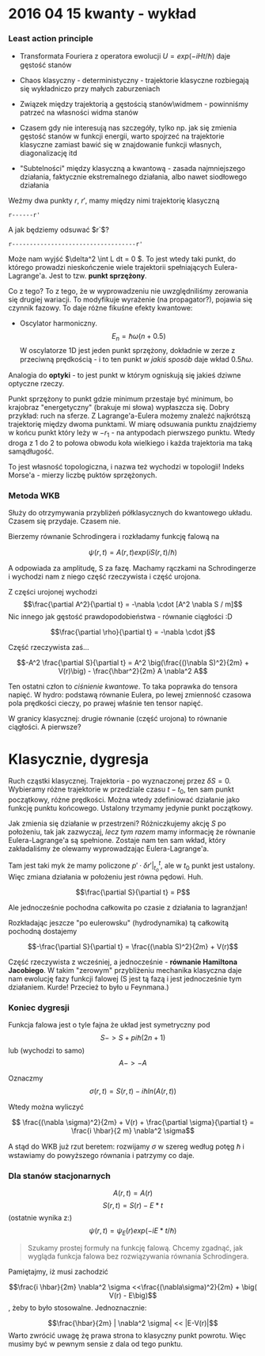 # 2016 04 15 kwanty - wykład

### Least action principle
* Transformata Fouriera z operatora ewolucji $U = exp(-iHt/\hbar)$ daje gęstość stanów

* Chaos klasyczny - deterministyczny - trajektorie klasyczne rozbiegają się wykładniczo przy małych zaburzeniach

* Związek między trajektorią a gęstością stanów\widmem - powinniśmy patrzeć na własności widma stanów

* Czasem gdy nie interesują nas szczegóły, tylko np. jak się zmienia gęstość stanów w funkcji energii, warto spojrzeć na trajektorie klasyczne zamiast bawić się w znajdowanie funkcji własnych, diagonalizację itd

* "Subtelności" między klasyczną a kwantową - zasada najmniejszego działania, faktycznie ekstremalnego działania, albo nawet siodłowego działania

Weźmy dwa punkty $r$, $r'$, mamy między nimi trajektorię klasyczną

```
r------r'
```

A jak będziemy odsuwać $r`$?

```
r-----------------------------------r'
```

Może nam wyjść $\delta^2 \int L dt = 0 $. To jest wtedy taki punkt, do którego prowadzi nieskończenie wiele trajektorii spełniających Eulera-Lagrange'a. Jest to tzw. **punkt sprzężony**.

Co z tego? To z tego, że w wyprowadzeniu nie uwzględniliśmy zerowania się drugiej wariacji. To modyfikuje wyrażenie (na propagator?), pojawia się czynnik fazowy. To daje różne fikuśne efekty kwantowe:
* Oscylator harmoniczny.
$$E_n = \hbar \omega (n + 0.5) $$
W oscylatorze 1D jest jeden punkt sprzężony, dokładnie w zerze z przeciwną prędkością - i to ten punkt *w jakiś sposób* daje wkład $0.5 \hbar \omega$.

Analogia do **optyki** - to jest punkt w którym ogniskują się jakieś dziwne optyczne rzeczy.

Punkt sprzężony to punkt gdzie minimum przestaje być minimum, bo krajobraz "energetyczny" (brakuje mi słowa) wypłaszcza się. Dobry przykład: ruch na sferze. Z Lagrange'a-Eulera możemy znaleźć najkrótszą trajektorię między dwoma punktami. W miarę odsuwania punktu znajdziemy w końcu punkt który leży w $-r_1$ - na antypodach pierwszego punktu. Wtedy droga z 1 do 2 to połowa obwodu koła wielkiego i każda trajektoria ma taką samądługość.

To jest własność topologiczna, i nazwa też wychodzi w topologii! Indeks Morse'a - mierzy liczbę puktów sprzężonych.


### Metoda WKB
Służy do otrzymywania przybliżeń półklasycznych do kwantowego układu. Czasem się przydaje. Czasem nie.


Bierzemy równanie Schrodingera i rozkładamy funkcję falową na

$$\psi(r, t)=A(r,t) exp(i S(r,t) / \hbar)$$

A odpowiada za amplitudę, S za fazę. Machamy rączkami na Schrodingerze i wychodzi nam z niego część rzeczywista i część urojona.

Z części urojonej wychodzi
$$\frac{\partial A^2}{\partial t} = -\nabla \cdot [A^2 \nabla S / m]$$
Nic innego jak gęstość prawdopodobieństwa - równanie ciągłości :D

$$\frac{\partial \rho}{\partial t} = -\nabla \cdot j$$

Część rzeczywista zaś...

$$-A^2 \frac{\partial S}{\partial t} = A^2 \big(\frac{()\nabla S)^2}{2m} + V(r)\big) - \frac{\hbar^2}{2m} A \nabla^2 A$$

Ten ostatni człon to *ciśnienie kwantowe*. To taka poprawka do tensora napięć.
W hydro: podstawą równanie Eulera, po lewej zmienność czasowa pola prędkości cieczy, po prawej właśnie ten tensor napięć.

W granicy klasycznej: drugie równanie (część urojona) to równanie ciągłości. A pierwsze?


# Klasycznie, dygresja
Ruch cząstki klasycznej. Trajektoria - po wyznaczonej przez $\delta S = 0$.
Wybieramy różne trajektorie w przedziale czasu $t-t_0$, ten sam punkt początkowy, różne prędkości. Można wtedy zdefiniować działanie jako funkcję punktu końcowego. Ustalony trzymamy jedynie punkt początkowy.


Jak zmienia się działanie w przestrzeni? Różniczkujemy akcję $S$ po położeniu, tak jak zazwyczaj, *lecz tym razem* mamy informację że równanie Eulera-Lagrange'a są spełnione. Zostaje nam ten sam wkład, który zakładaliśmy że olewamy wyprowadzając Eulera-Lagrange'a.

Tam jest taki myk że mamy policzone $p' \cdot \delta r' |_{t_o}^t$, ale w $t_0$ punkt jest ustalony.
Więc zmiana działania w położeniu jest równa pędowi. Huh.

$$\frac{\partial S}{\partial t} = P$$

Ale jednocześnie pochodna całkowita po czasie z działania to lagranżjan!

Rozkładając jeszcze "po eulerowsku" (hydrodynamika) tą całkowitą pochodną dostajemy

$$-\frac{\partial S}{\partial t} = \frac{(\nabla S)^2}{2m} + V(r)$$

Część rzeczywista z wcześniej, a jednocześnie - **równanie Hamiltona Jacobiego**. W takim "zerowym" przybliżeniu mechanika klasyczna daje nam ewolucję fazy funkcji falowej (S jest tą fazą i jest jednocześnie tym działaniem. Kurde! Przecież to było u Feynmana.)


### Koniec dygresji

Funkcja falowa jest o tyle fajna że układ jest symetryczny pod
$$S -> S + pi \hbar (2n + 1)$$
lub (wychodzi to samo)
$$ A -> -A$$

Oznaczmy
$$ \sigma(r, t) = S (r, t) - i \hbar ln(A(r,t))$$

Wtedy można wyliczyć

$$ \frac{(\nabla \sigma)^2}{2m} + V(r) + \frac{\partial \sigma}{\partial t} =  
\frac{i \hbar}{2 m} \nabla^2 \sigma$$

A stąd do WKB już rzut beretem: rozwijamy $\sigma$ w szereg według potęg $\hbar$ i wstawiamy do powyższego równania i patrzymy co daje.


### Dla stanów stacjonarnych
$$A(r,t) = A(r)$$
$$S(r,t) = S(r) - E*t$$
(ostatnie wynika z:)
$$\psi(r, t) = \psi_E(r) exp(-i E*t / \hbar)$$

> Szukamy prostej formuły na funkcję falową. Chcemy zgadnąć, jak wygląda funkcja falowa bez rozwiązywania równania Schrodingera.

Pamiętajmy, iż musi zachodzić

$$\frac{i \hbar}{2m} \nabla^2 \sigma <<\frac{(\nabla\sigma)^2}{2m} + \big( V(r) - E\big)$$, żeby to było stosowalne. Jednoznacznie:

$$\frac{\hbar}{2m} | \nabla^2 \sigma| << |E-V(r)|$$
Warto zwrócić uwagę żę prawa strona to klasyczny punkt powrotu. Więc musimy być w pewnym sensie z dala od tego punktu.
